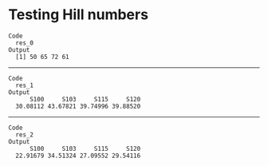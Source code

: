 # Testing Hill numbers

    Code
      res_0
    Output
      [1] 50 65 72 61

---

    Code
      res_1
    Output
          S100     S103     S115     S120 
      30.08112 43.67821 39.74996 39.88520 

---

    Code
      res_2
    Output
          S100     S103     S115     S120 
      22.91679 34.51324 27.09552 29.54116 

